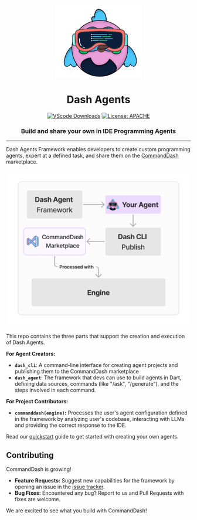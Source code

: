 <p  align="center">
<a  href=""  rel="noopener">
<img  height=200px  src="https://github.com/CommandDash/commanddash/raw/develop/assets/commanddash-logo.png"></a>
</p>
<h1 align="center">Dash Agents</h1>
<div align = "center">

[![VScode Downloads](https://img.shields.io/visual-studio-marketplace/d/WelltestedAI.fluttergpt)](https://marketplace.visualstudio.com/items?itemName=WelltestedAI.fluttergpt&ssr=false#overview) [![License: APACHE](https://img.shields.io/badge/License-APACHE%202.0-yellow)](/LICENSE)
</div>

<h3 align="center">Build and share your own in IDE Programming Agents</h3>

-----------------

Dash Agents Framework enables developers to create custom programming agents, expert at a defined task, and share them on the [CommandDash](https://github.com/CommandDash/commanddash) marketplace.
<div align="center">

![Image Name](assets/flow.png)

</div>

This repo contains the three parts that support the creation and execution of Dash Agents.

**For Agent Creators:**
* **`dash_cli`**:  A command-line interface for creating agent projects and publishing them to the CommandDash marketplace
* **`dash_agent`**: The framework that devs can use to build agents in Dart, defining data sources, commands (like "/ask", "/generate"), and the steps involved in each command.

**For Project Contributors:**
* **`commanddash(engine)`:** Processes the user's agent configuration defined in the framework by analyzing user's codebase, interacting with LLMs and providing the correct response to the IDE.

Read our [quickstart](https://www.commanddash.io/docs/quickstart) guide to get started with creating your own agents.


## Contributing

CommandDash is growing! 

* **Feature Requests:** Suggest new capabilities for the framework by opening an issue in the [issue tracker](https://github.com/CommandDash/packages/issues).
* **Bug Fixes:** Encountered any bug? Report to us and Pull Requests with fixes are welcome. 

We are excited to see what you build with CommandDash!